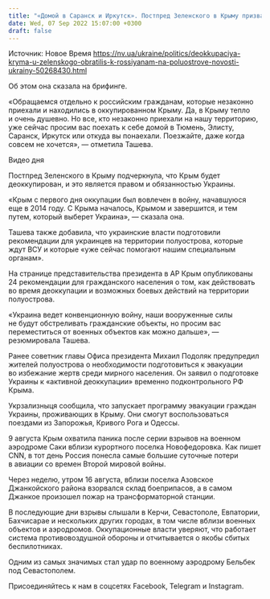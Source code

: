 ```yaml
---
title: "«Домой в Саранск и Иркутск». Постпред Зеленского в Крыму призвала россиян покинуть полуостров"
date: Wed, 07 Sep 2022 15:07:00 +0300
draft: false
---
```

Источник: Новое Время https://nv.ua/ukraine/politics/deokkupaciya-kryma-u-zelenskogo-obratilis-k-rossiyanam-na-poluostrove-novosti-ukrainy-50268430.html


 Об этом она сказала на брифинге.

«Обращаемся отдельно к российским гражданам, которые незаконно приехали и находились в оккупированном Крыму. Да, в Крыму тепло и очень душевно. Но все, кто незаконно приехали на нашу территорию, уже сейчас просим вас поехать к себе домой в Тюмень, Элисту, Саранск, Иркутск или откуда вы понаехали. Поезжайте, даже когда совсем не хочется», — отметила Ташева.

 Видео дня   

Постпред Зеленского в Крыму подчеркнула, что Крым будет деоккупирован, и это является правом и обязанностью Украины.

«Крым с первого дня оккупации был вовлечен в войну, начавшуюся еще в 2014 году. С Крыма началось, Крымом и завершится, и тем путем, который выберет Украина», — сказала она.

Ташева также добавила, что украинские власти подготовили рекомендации для украинцев на территории полуострова, которые ждут ВСУ и которые «уже сейчас помогают нашим специальным органам».

На странице представительства президента в АР Крым опубликованы 24 рекомендации для гражданского населения о том, как действовать во время деоккупации и возможных боевых действий на территории полуострова.

«Украина ведет конвенционную войну, наши вооруженные силы не будут обстреливать гражданские объекты, но просим вас переместиться от военных объектов как можно дальше», — резюмировала Ташева.

Ранее советник главы Офиса президента Михаил Подоляк предупредил жителей полуострова о необходимости подготовиться к эвакуации во избежание жертв среди мирного населения. Он заявил о подготовке Украины к «активной деоккупации» временно подконтрольного РФ Крыма.

Укрзализныця сообщила, что запускает программу эвакуации граждан Украины, проживающих в Крыму. Они смогут воспользоваться поездами из Запорожья, Кривого Рога и Одессы.

9 августа Крым охватила паника после серии взрывов на военном аэродроме Саки вблизи курортного поселка Новофедоровка. Как пишет CNN, в тот день Россия понесла самые большие суточные потери в авиации со времен Второй мировой войны.

Через неделю, утром 16 августа, вблизи поселка Азовское Джанкойского района взорвался склад боеприпасов, а в самом Джанкое произошел пожар на трансформаторной станции.

В последующие дни взрывы слышали в Керчи, Севастополе, Евпатории, Бахчисарае и нескольких других городах, в том числе вблизи военных объектов и аэродромов. Оккупационные власти уверяют, что работает система противовоздушной обороны и отчитывается о якобы сбитых беспилотниках.

Одним из самых значимых стал удар по военному аэродрому Бельбек под Севастополем.

Присоединяйтесь к нам в соцсетях Facebook, Telegram и Instagram.
